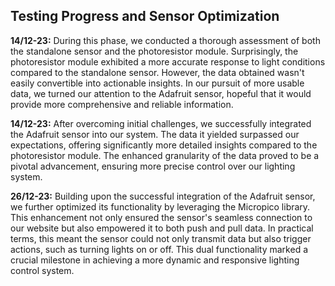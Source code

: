 ## Testing Progress and Sensor Optimization

**14/12-23:**
During this phase, we conducted a thorough assessment of both the standalone sensor and the photoresistor module. Surprisingly, the photoresistor module exhibited a more accurate response to light conditions compared to the standalone sensor. However, the data obtained wasn't easily convertible into actionable insights. In our pursuit of more usable data, we turned our attention to the Adafruit sensor, hopeful that it would provide more comprehensive and reliable information.

**14/12-23:**
After overcoming initial challenges, we successfully integrated the Adafruit sensor into our system. The data it yielded surpassed our expectations, offering significantly more detailed insights compared to the photoresistor module. The enhanced granularity of the data proved to be a pivotal advancement, ensuring more precise control over our lighting system.

**26/12-23:**
Building upon the successful integration of the Adafruit sensor, we further optimized its functionality by leveraging the Micropico library. This enhancement not only ensured the sensor's seamless connection to our website but also empowered it to both push and pull data. In practical terms, this meant the sensor could not only transmit data but also trigger actions, such as turning lights on or off. This dual functionality marked a crucial milestone in achieving a more dynamic and responsive lighting control system.